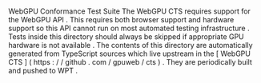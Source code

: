 #
WebGPU
Conformance
Test
Suite
The
WebGPU
CTS
requires
support
for
the
WebGPU
API
.
This
requires
both
browser
support
and
hardware
support
so
this
API
cannot
run
on
most
automated
testing
infrastructure
.
Tests
inside
this
directory
should
always
be
skipped
if
appropriate
GPU
hardware
is
not
available
.
The
contents
of
this
directory
are
automatically
generated
from
TypeScript
sources
which
live
upstream
in
the
[
WebGPU
CTS
]
(
https
:
/
/
github
.
com
/
gpuweb
/
cts
)
.
They
are
periodically
built
and
pushed
to
WPT
.
